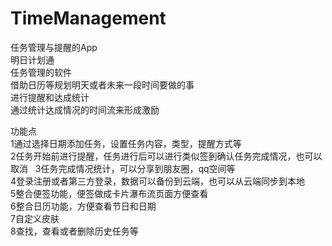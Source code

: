 # TimeManagement
任务管理与提醒的App  
明日计划通  
任务管理的软件  
借助日历等规划明天或者未来一段时间要做的事  
进行提醒和达成统计  
通过统计达成情况的时间流来形成激励  

功能点  
1通过选择日期添加任务，设置任务内容，类型，提醒方式等  
2任务开始前进行提醒，任务进行后可以进行类似签到确认任务完成情况，也可以取消  
3任务完成情况统计，可以分享到朋友圈，qq空间等  
4登录注册或者第三方登录，数据可以备份到云端，也可以从云端同步到本地  
5整合便签功能，便签做成卡片瀑布流页面方便查看  
6整合日历功能，方便查看节日和日期  
7自定义皮肤  
8查找，查看或者删除历史任务等  
